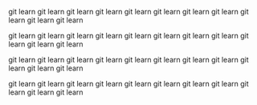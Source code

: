 git learn
git learn
git learn
git learn
git learn
git learn
git learn
git learn
git learn
git learn
git learn


git learn
git learn
git learn
git learn
git learn
git learn
git learn
git learn
git learn
git learn
git learn


git learn
git learn
git learn
git learn
git learn
git learn
git learn
git learn
git learn
git learn
git learn


git learn
git learn
git learn
git learn
git learn
git learn
git learn
git learn
git learn
git learn
git learn


